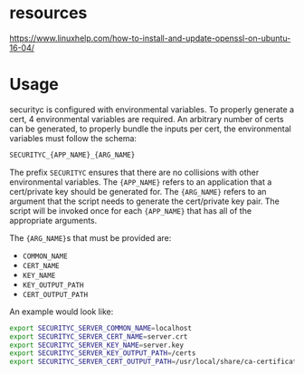 # resources

https://www.linuxhelp.com/how-to-install-and-update-openssl-on-ubuntu-16-04/

# Usage

securityc is configured with environmental variables. To properly generate a cert, 4
environmental variables are required. An arbitrary number of certs can be generated,
to properly bundle the inputs per cert, the environmental variables must follow the schema:

```bash
SECURITYC_{APP_NAME}_{ARG_NAME}
```

The prefix `SECURITYC` ensures that there are no collisions with other environmental variables.
The `{APP_NAME}` refers to an application that a cert/private key should be generated for.
The `{ARG_NAME}` refers to an argument that the script needs to generate the cert/private key pair.
The script will be invoked once for each `{APP_NAME}` that has all of the appropriate arguments.

The `{ARG_NAME}`s that must be provided are:

- `COMMON_NAME`
- `CERT_NAME`
- `KEY_NAME`
- `KEY_OUTPUT_PATH`
- `CERT_OUTPUT_PATH`

An example would look like:

```bash
export SECURITYC_SERVER_COMMON_NAME=localhost
export SECURITYC_SERVER_CERT_NAME=server.crt
export SECURITYC_SERVER_KEY_NAME=server.key
export SECURITYC_SERVER_KEY_OUTPUT_PATH=/certs
export SECURITYC_SERVER_CERT_OUTPUT_PATH=/usr/local/share/ca-certificates
```

